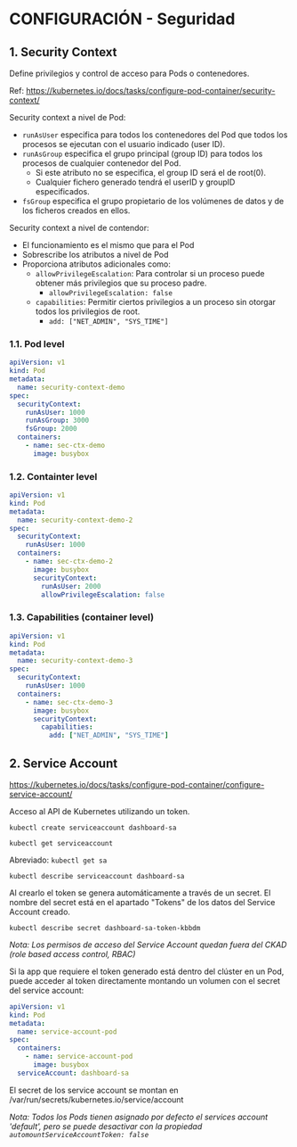 # CONFIGURACIÓN - Seguridad

## **1. Security Context**

Define privilegios y control de acceso para Pods o contenedores.

Ref: https://kubernetes.io/docs/tasks/configure-pod-container/security-context/

Security context a nivel de Pod:

* `runAsUser` especifica para todos los contenedores del Pod que todos los procesos se ejecutan con el usuario indicado (user ID).
* `runAsGroup` especifica el grupo principal (group ID) para todos los procesos de cualquier contenedor del Pod.
   *  Si este atributo no se especifica, el group ID será el de root(0).
   *  Cualquier fichero generado tendrá el userID y groupID especificados.
* `fsGroup` especifica el grupo propietario de los volúmenes de datos y de los ficheros creados en ellos.

Security context a nivel de contendor:

* El funcionamiento es el mismo que para el Pod
* Sobrescribe los atributos a nivel de Pod
* Proporciona atributos adicionales como:
  * `allowPrivilegeEscalation`: Para controlar si un proceso puede obtener más privilegios que su proceso padre.
    * `allowPrivilegeEscalation: false`
  * `capabilities`: Permitir ciertos privilegios a un proceso sin otorgar todos los privilegios de root.
    * `add: ["NET_ADMIN", "SYS_TIME"]`


### **1.1. Pod level**

```yaml
apiVersion: v1
kind: Pod
metadata:
  name: security-context-demo
spec:
  securityContext:
    runAsUser: 1000
    runAsGroup: 3000
    fsGroup: 2000
  containers:
    - name: sec-ctx-demo
      image: busybox
```

### **1.2. Containter level**

```yaml
apiVersion: v1
kind: Pod
metadata:
  name: security-context-demo-2
spec:
  securityContext:
    runAsUser: 1000
  containers:
    - name: sec-ctx-demo-2
      image: busybox
      securityContext:
        runAsUser: 2000
        allowPrivilegeEscalation: false
```

### **1.3. Capabilities (container level)**

```yaml
apiVersion: v1
kind: Pod
metadata:
  name: security-context-demo-3
spec:
  securityContext:
    runAsUser: 1000
  containers:
    - name: sec-ctx-demo-3
      image: busybox
      securityContext:
        capabilities:
          add: ["NET_ADMIN", "SYS_TIME"]
```

## **2. Service Account**

https://kubernetes.io/docs/tasks/configure-pod-container/configure-service-account/

Acceso al API de Kubernetes utilizando un token.

`kubectl create serviceaccount dashboard-sa`

`kubectl get serviceaccount`

Abreviado: `kubectl get sa`

`kubectl describe serviceaccount dashboard-sa`

Al crearlo el token se genera automáticamente a través de un secret. El nombre del secret está en el apartado "Tokens" de los datos del Service Account creado.

`kubectl describe secret dashboard-sa-token-kbbdm`

_Nota: Los permisos de acceso del Service Account quedan fuera del CKAD (role based access control, RBAC)_

Si la app que requiere el token generado está dentro del clúster en un Pod, puede acceder al token directamente montando un volumen con el secret del service account:

```yaml
apiVersion: v1
kind: Pod
metadata:
  name: service-account-pod
spec:
  containers:
    - name: service-account-pod
      image: busybox
  serviceAccount: dashboard-sa
```

El secret de los service account se montan en /var/run/secrets/kubernetes.io/service/account

_Nota: Todos los Pods tienen asignado por defecto el services account 'default', pero se puede desactivar con la propiedad `automountServiceAccountToken: false`_
